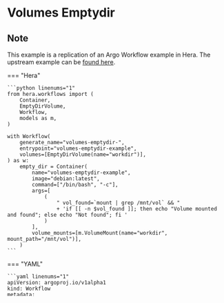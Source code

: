 # Volumes Emptydir

## Note

This example is a replication of an Argo Workflow example in Hera.
The upstream example can be [found here](https://github.com/argoproj/argo-workflows/blob/main/examples/volumes-emptydir.yaml).




=== "Hera"

    ```python linenums="1"
    from hera.workflows import (
        Container,
        EmptyDirVolume,
        Workflow,
        models as m,
    )

    with Workflow(
        generate_name="volumes-emptydir-",
        entrypoint="volumes-emptydir-example",
        volumes=[EmptyDirVolume(name="workdir")],
    ) as w:
        empty_dir = Container(
            name="volumes-emptydir-example",
            image="debian:latest",
            command=["/bin/bash", "-c"],
            args=[
                (
                    " vol_found=`mount | grep /mnt/vol` && "
                    + 'if [[ -n $vol_found ]]; then echo "Volume mounted and found"; else echo "Not found"; fi '
                )
            ],
            volume_mounts=[m.VolumeMount(name="workdir", mount_path="/mnt/vol")],
        )
    ```

=== "YAML"

    ```yaml linenums="1"
    apiVersion: argoproj.io/v1alpha1
    kind: Workflow
    metadata:
      generateName: volumes-emptydir-
    spec:
      entrypoint: volumes-emptydir-example
      templates:
      - container:
          args:
          - ' vol_found=`mount | grep /mnt/vol` && if [[ -n $vol_found ]]; then echo "Volume
            mounted and found"; else echo "Not found"; fi '
          command:
          - /bin/bash
          - -c
          image: debian:latest
          volumeMounts:
          - mountPath: /mnt/vol
            name: workdir
        name: volumes-emptydir-example
      volumes:
      - emptyDir: {}
        name: workdir
    ```

